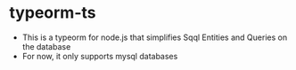 # typeorm-ts

- This is a typeorm for node.js that simplifies Sqql Entities and Queries on the database
- For now, it only supports mysql databases